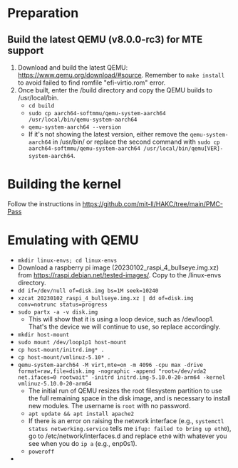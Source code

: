 # Preparation
## Build the latest QEMU (v8.0.0-rc3) for MTE support
1. Download and build the latest QEMU: https://www.qemu.org/download/#source. Remember to `make install` to avoid failed to find romfile "efi-virtio.rom" error.
2. Once built, enter the /build directory and copy the QEMU builds to /usr/local/bin.
    - `cd build`
    - `sudo cp aarch64-softmmu/qemu-system-aarch64 /usr/local/bin/qemu-system-aarch64`
    - `qemu-system-aarch64 --version`
    - If it's not showing the latest version, either remove the `qemu-system-aarch64` in /usr/bin/ or replace the second command with `sudo cp aarch64-softmmu/qemu-system-aarch64 /usr/local/bin/qemu[VER]-system-aarch64`.

# Building the kernel
Follow the instructions in https://github.com/mit-ll/HAKC/tree/main/PMC-Pass

# Emulating with QEMU
- `mkdir linux-envs; cd linux-envs`
- Download a raspberry pi image (20230102_raspi_4_bullseye.img.xz) from https://raspi.debian.net/tested-images/. Copy to the /linux-envs directory.
- `dd if=/dev/null of=disk.img bs=1M seek=10240`
- `xzcat 20230102_raspi_4_bullseye.img.xz | dd of=disk.img conv=notrunc status=progress`
- `sudo partx -a -v disk.img `  
    -  This will show that it is using a loop device, such as /dev/loop1. That's the device we will continue to use, so replace accordingly.
- `mkdir host-mount` 
- `sudo mount /dev/loop1p1 host-mount`
- `cp host-mount/initrd.img* .`
- `cp host-mount/vmlinuz-5.10* .`
- `qemu-system-aarch64 -M virt,mte=on -m 4096 -cpu max -drive format=raw,file=disk.img -nographic -append "root=/dev/vda2 net.ifaces=0 rootwait" -initrd initrd.img-5.10.0-20-arm64 -kernel vmlinuz-5.10.0-20-arm64` 
    - The initial run of QEMU resizes the root filesystem partition to use the full remaining space in the disk image, and is necessary to install new modules. The username is `root` with no password.
    - `apt update && apt install apache2`
    - If there is an error on raising the network interface (e.g., `systemctl status networking.service` tells me `ifup: failed to bring up eth0`), go to /etc/network/interfaces.d and replace `eth0` with whatever you see when you do `ip a` (e.g., enp0s1).
    - `poweroff`
- 
 
